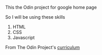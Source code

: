 This the Odin project for google home page

So I will be using these skills
1) HTML
2) CSS
3) Javascript

From The Odin Project's [curriculum](http://www.theodinproject.com/web-development-101/html-css)

